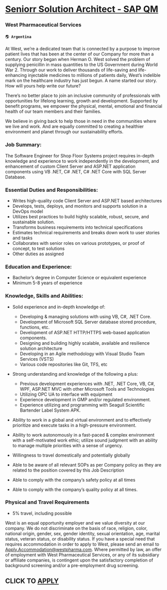 # [Seniorr Solution Architect - SAP QM](https://www.remotewlb.com/apply/seniorr-solution-architect-sap-qm)  
### West Pharmaceutical Services  
#### `🌎 Argentina`  

At West, we’re a dedicated team that is connected by a purpose to improve patient lives that has been at the center of our Company for more than a century. Our story began when Herman O. West solved the problem of supplying penicillin in mass quantities to the US Government during World War 2. Through our work to deliver thousands of life-saving and life-enhancing injectable medicines to millions of patients daily, West’s indelible mark on the healthcare industry has just begun. A name started our story. How will yours help write our future?

There’s no better place to join an inclusive community of professionals with opportunities for lifelong learning, growth and development. Supported by benefit programs, we empower the physical, mental, emotional and financial health of our team members and their families.

We believe in giving back to help those in need in the communities where we live and work. And are equally committed to creating a healthier environment and planet through our sustainability efforts.

### Job Summary:

The Software Engineer for Shop Floor Systems project requires in-depth knowledge and experience to work independently in the development, and enhancement of custom Client Server and ASP.NET application components using VB .NET, C# .NET, C# .NET Core with SQL Server Database.

### Essential Duties and Responsibilities:

  * Writes high-quality code Client Server and ASP.NET based architectures
  * Develops, tests, deploys, and monitors and supports solution in a DevOps model
  * Utilizes best practices to build highly scalable, robust, secure, and sustainable solution.
  * Transforms business requirements into technical specifications
  * Estimates technical requirements and breaks down work to user stories and tasks
  * Collaborates with senior roles on various prototypes, or proof of concept, to test solutions
  * Other duties as assigned

### Education and Experience:

  * Bachelor’s degree in Computer Science or equivalent experience
  * Minimum 5-8 years of experience

### Knowledge, Skills and Abilities:

  * Solid experience and in-depth knowledge of: 
    * Developing & managing solutions with using VB, C#, .NET Core.
    * Development of Microsoft SQL Server database stored procedure, functions, etc. 
    * Development of ASP.NET HTTP/HTTPS web-based application components.
    * Designing and building highly scalable, available and resilience solution architecture
    * Developing in an Agile methodology with Visual Studio Team Services (VSTS)
    * Various code repositories like Git, TFS, etc

  * Strong understanding and knowledge of the following a plus:
    * Previous development experiences with .NET, .NET Core, VB, C#, WPF, ASP.NET MVC with other Microsoft Tools and Technologies
    * Utilizing OPC UA to interface with equipment
    * Experience development in GMP and/or regulated environment.
    * Experience utilizing and programming with Seagull Scientific Bartender Label System APK.

  * Ability to work in a global and virtual environment and to effectively prioritize and execute tasks in a high-pressure environment.
  * Ability to work autonomously in a fast-paced & complex environment with a self-motivated work ethic; utilize sound judgment with an ability to manage multiple priorities with a sense of urgency.
  * Willingness to travel domestically and potentially globally
  * Able to be aware of all relevant SOPs as per Company policy as they are related to the position covered by this Job Description
  * Able to comply with the company’s safety policy at all times
  * Able to comply with the company’s quality policy at all times.

### Physical and Travel Requirements

  * 5% travel, including possible

West is an equal opportunity employer and we value diversity at our company. We do not discriminate on the basis of race, religion, color, national origin, gender, sex, gender identity, sexual orientation, age, marital status, veteran status, or disability status. If you have a special need that requires accommodation in order to apply to West, please send an email to Apply.Accommodation@westpharma.com. Where permitted by law, an offer of employment with West Pharmaceutical Services, or any of its subsidiary or affiliate companies, is contingent upon the satisfactory completion of background screening and/or a pre-employment drug screening.

  
## CLICK TO [APPLY](https://www.remotewlb.com/apply/seniorr-solution-architect-sap-qm)

